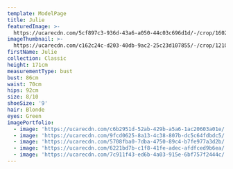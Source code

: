 ```yaml
---
template: ModelPage
title: Julie
featuredImage: >-
  https://ucarecdn.com/5cf897c3-936d-43a6-a050-44c03c696d1d/-/crop/1602x1072/0,66/-/preview/
imageThumbnail: >-
  https://ucarecdn.com/c162c24c-d203-40db-9ac2-25c23d107855/-/crop/1210x1766/301,0/-/preview/
firstName: Julie
collection: Classic
height: 171cm
measurementType: bust
bust: 86cm
waist: 70cm
hips: 92cm
size: 8/10
shoeSize: '9'
hair: Blonde
eyes: Green
imagePortfolio:
  - image: 'https://ucarecdn.com/c6b2951d-52ab-429b-a5a6-1ac20603a01e/'
  - image: 'https://ucarecdn.com/9fcd0625-8a13-4c38-807b-dc5c64fdbdc5/'
  - image: 'https://ucarecdn.com/5708fba0-7dba-4750-89c4-b7fe977a3d2b/'
  - image: 'https://ucarecdn.com/6221bd7b-c1f8-41fe-adec-afdfced9b6ea/'
  - image: 'https://ucarecdn.com/7c911f43-ed6b-4a03-915e-6bf757f2444c/'
---
```


